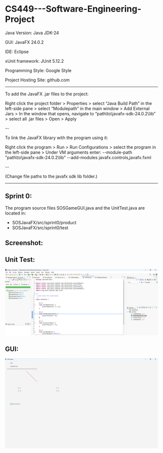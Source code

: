 # CS449---Software-Engineering-Project

Java Version: Java JDK-24

GUI: JavaFX 24.0.2

IDE: Eclipse

xUnit framework: JUnit 5.12.2

Programming Style: Google Style

Project Hosting Site: github.com

---

To add the JavaFX .jar files to the project:


Right click the project folder > Properties > select “Java Build Path” in the left-side pane > select “Modulepath” in the main window > Add External Jars > In the window that opens, navigate to “path\to\javafx-sdk-24.0.2\lib” > select all .jar files > Open > Apply 

--


To link the JavaFX library with the program using it:


Right click the program > Run > Run Configurations > select the program in the left-side pane > Under VM arguments enter: --module-path "path\to\javafx-sdk-24.0.2\lib" --add-modules javafx.controls,javafx.fxml   

--

(Change file paths to the javafx sdk lib folder.)


---

## Sprint 0:


The program source files SOSGameGUI.java and the UnitTest.java are located in:
- SOSJavaFX/src/sprint0/product
- SOSJavaFX/src/sprint0/test


## Screenshot:

## Unit Test:

![screenshot_sprint0](https://github.com/jsb58p/CS449---Software-Engineering-Project/blob/main/screenshot_sprint0test.png)

## GUI:

![screenshot_sprint0](https://github.com/jsb58p/CS449---Software-Engineering-Project/blob/main/screenshot_sprint0.png)




